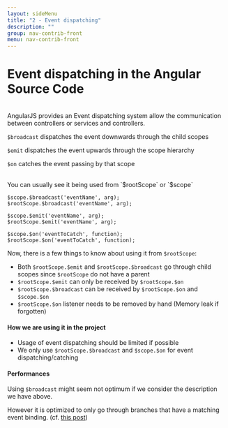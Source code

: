 ```yaml
---
layout: sideMenu
title: "2 - Event dispatching"
description: ""
group: nav-contrib-front
menu: nav-contrib-front
---
```

<!--
Licensed under the Apache License, Version 2.0 (the "License");
you may not use this file except in compliance with the License.
You may obtain a copy of the License at

http://www.apache.org/licenses/LICENSE-2.0

Unless required by applicable law or agreed to in writing, software
distributed under the License is distributed on an "AS IS" BASIS,
WITHOUT WARRANTIES OR CONDITIONS OF ANY KIND, either express or implied.
See the License for the specific language governing permissions and
limitations under the License.
-->

# Event dispatching in the Angular Source Code

<br/>
AngularJS provides an Event dispatching system allow the communication between controllers or services and controllers.

`$broadcast` dispatches the event downwards through the child scopes

`$emit` dispatches the event upwards through the scope hierarchy

`$on` catches the event passing by that scope

<br/>
You can usually see it being used from `$rootScope` or `$scope`

```
$scope.$broadcast('eventName', arg);
$rootScope.$broadcast('eventName', arg);

$scope.$emit('eventName', arg);
$rootScope.$emit('eventName', arg);

$scope.$on('eventToCatch', function);
$rootScope.$on('eventToCatch', function);
```

Now, there is a few things to know about using it from `$rootScope`:

* Both `$rootScope.$emit` and `$rootScope.$broadcast` go through child scopes since `$rootScope` do not have a parent
* `$rootScope.$emit` can only be received by `$rootScope.$on`
* `$rootScope.$broadcast` can be received by `$rootScope.$on` and `$scope.$on`
* `$rootScope.$on` listener needs to be removed by hand (Memory leak if forgotten)


#### How we are using it in the project

* Usage of event dispatching should be limited if possible
* We only use `$rootScope.$broadcast` and `$scope.$on` for event dispatching/catching


#### Performances

Using `$broadcast` might seem not optimum if we consider the description we have above.

However it is optimized to only go through branches that have a matching event binding.
(cf. [this post](http://www.bennadel.com/blog/2724-scope-broadcast-is-surprisingly-efficient-in-angularjs.htm))
